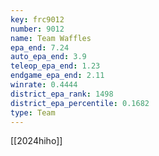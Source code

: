 ```yaml
---
key: frc9012
number: 9012
name: Team Waffles
epa_end: 7.24
auto_epa_end: 3.9
teleop_epa_end: 1.23
endgame_epa_end: 2.11
winrate: 0.4444
district_epa_rank: 1498
district_epa_percentile: 0.1682
type: Team
---
```

[[2024hiho]]
